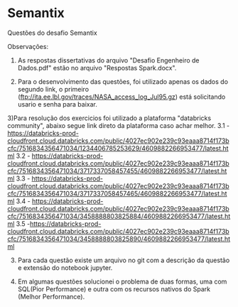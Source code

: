 # Semantix
Questões do desafio Semantix

Observações:
1) As respostas dissertativas do arquivo "Desafio Engenheiro de Dados.pdf" estão no arquivo "Respostas Spark.docx".

2) Para o desenvolvimento das questões, foi utilizado apenas os dados do segundo link, o primeiro (ftp://ita.ee.lbl.gov/traces/NASA_access_log_Jul95.gz) está solicitando usario e senha para baixar.

3)Para resolução dos exercicios foi utilizado a plataforma "databricks community", abaixo segue link direto da plataforma caso achar melhor.
    3.1 - https://databricks-prod-cloudfront.cloud.databricks.com/public/4027ec902e239c93eaaa8714f173bcfc/7516834356471034/1234406785253629/4609882266953477/latest.html
    3.2 - https://databricks-prod-cloudfront.cloud.databricks.com/public/4027ec902e239c93eaaa8714f173bcfc/7516834356471034/3717337058457455/4609882266953477/latest.html
    3.3 - https://databricks-prod-cloudfront.cloud.databricks.com/public/4027ec902e239c93eaaa8714f173bcfc/7516834356471034/3717337058457465/4609882266953477/latest.html
    3.4 - https://databricks-prod-cloudfront.cloud.databricks.com/public/4027ec902e239c93eaaa8714f173bcfc/7516834356471034/3458888803825884/4609882266953477/latest.html
    3.5 -https://databricks-prod-cloudfront.cloud.databricks.com/public/4027ec902e239c93eaaa8714f173bcfc/7516834356471034/3458888803825890/4609882266953477/latest.html
    
3) Para cada questão existe um arquivo no git com a descrição da questão e extensão do notebook jupyter.

4) Em algumas questões solucionei o problema de duas formas, uma com SQL(Pior Performance) e outra com os recursos nativos do Spark (Melhor Performance).
